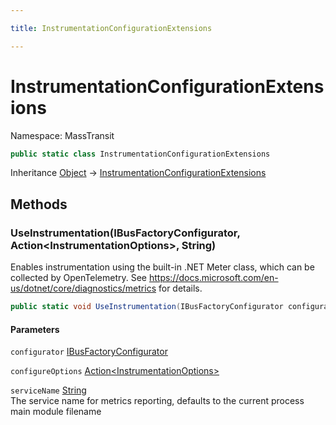 ```yaml
---

title: InstrumentationConfigurationExtensions

---
```


# InstrumentationConfigurationExtensions

Namespace: MassTransit

```csharp
public static class InstrumentationConfigurationExtensions
```

Inheritance [Object](https://learn.microsoft.com/en-us/dotnet/api/system.object) → [InstrumentationConfigurationExtensions](../masstransit/instrumentationconfigurationextensions)

## Methods

### **UseInstrumentation(IBusFactoryConfigurator, Action\<InstrumentationOptions\>, String)**

Enables instrumentation using the built-in .NET Meter class, which can be collected by OpenTelemetry.
 See https://docs.microsoft.com/en-us/dotnet/core/diagnostics/metrics for details.

```csharp
public static void UseInstrumentation(IBusFactoryConfigurator configurator, Action<InstrumentationOptions> configureOptions, string serviceName)
```

#### Parameters

`configurator` [IBusFactoryConfigurator](../../masstransit-abstractions/masstransit/ibusfactoryconfigurator)<br/>

`configureOptions` [Action\<InstrumentationOptions\>](https://learn.microsoft.com/en-us/dotnet/api/system.action-1)<br/>

`serviceName` [String](https://learn.microsoft.com/en-us/dotnet/api/system.string)<br/>
The service name for metrics reporting, defaults to the current process main module filename
